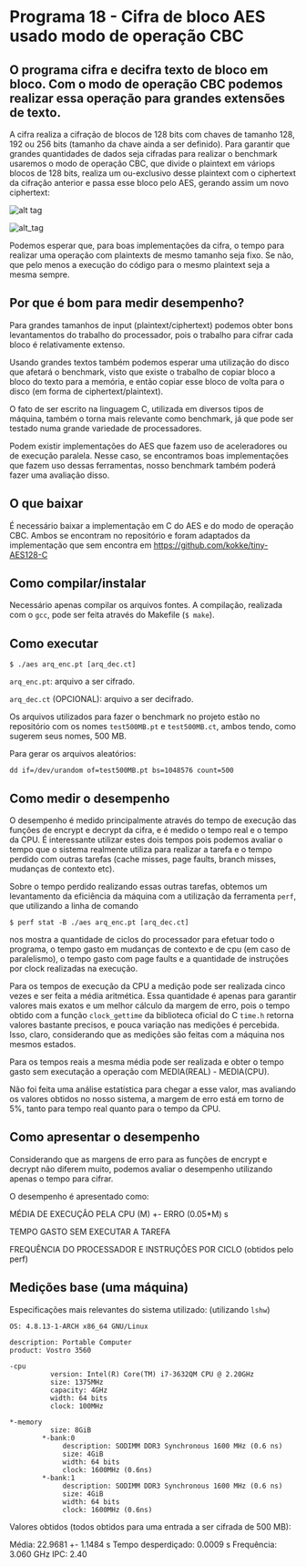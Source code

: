 # Programa 18 - Cifra de bloco AES usado modo de operação CBC
## O programa cifra e decifra texto de bloco em bloco. Com o modo de operação CBC podemos realizar essa operação para grandes extensões de texto.

A cifra realiza a cifração de blocos de 128 bits com chaves de tamanho 128, 192 ou 256 bits (tamanho da chave ainda a ser definido). Para garantir que grandes quantidades de dados seja cifradas para realizar o benchmark usaremos o modo de operação CBC, que divide o plaintext em váriops blocos de 128 bits, realiza um ou-exclusivo desse plaintext com o ciphertext da cifração anterior e passa esse bloco pelo AES, gerando assim um novo ciphertext:

![alt tag](https://upload.wikimedia.org/wikipedia/commons/8/80/CBC_encryption.svg)

![alt_tag](https://upload.wikimedia.org/wikipedia/commons/2/2a/CBC_decryption.svg)

Podemos esperar que, para boas implementações da cifra, o tempo para realizar uma operação com plaintexts de mesmo tamanho seja fixo. Se não, que pelo menos a execução do código para o mesmo plaintext seja a mesma sempre.

## Por que é bom para medir desempenho?

Para grandes tamanhos de input (plaintext/ciphertext) podemos obter bons levantamentos do trabalho do processador, pois o trabalho para cifrar cada bloco é relativamente extenso.

Usando grandes textos também podemos esperar uma utilização do disco que afetará o benchmark, visto que existe o trabalho de copiar bloco a bloco do texto para a memória, e então copiar esse bloco de volta para o disco (em forma de ciphertext/plaintext).

O fato de ser escrito na linguagem C, utilizada em diversos tipos de máquina, também o torna mais relevante como benchmark, já que pode ser testado numa grande variedade de processadores.

Podem existir implementações do AES que fazem uso de aceleradores ou de execução paralela. Nesse caso, se encontramos boas implementações que fazem uso dessas ferramentas, nosso benchmark também poderá fazer uma avaliação disso.

## O que baixar
É necessário baixar a implementação em C do AES e do modo de operação CBC. Ambos se encontram no repositório e foram adaptados da implementação que sem encontra em https://github.com/kokke/tiny-AES128-C

## Como compilar/instalar
Necessário apenas compilar os arquivos fontes. A compilação, realizada com o `gcc`, pode ser feita através do Makefile (`$ make`).

## Como executar
`$ ./aes arq_enc.pt [arq_dec.ct]`

`arq_enc.pt`: arquivo a ser cifrado.

`arq_dec.ct` (OPCIONAL): arquivo a ser decifrado.

Os arquivos utilizados para fazer o benchmark no projeto estão no repositório com os nomes `test500MB.pt` e `test500MB.ct`, ambos tendo, como sugerem seus nomes, 500 MB.

Para gerar os arquivos aleatórios:

```
dd if=/dev/urandom of=test500MB.pt bs=1048576 count=500
```

## Como medir o desempenho
O desempenho é medido principalmente através do tempo de execução das funções de encrypt e decrypt da cifra, e é medido o tempo real e o tempo da CPU. É interessante utilizar estes dois tempos pois podemos avaliar o tempo que o sistema realmente utiliza para realizar a tarefa e o tempo perdido com outras tarefas (cache misses, page faults, branch misses, mudanças de contexto etc).

Sobre o tempo perdido realizando essas outras tarefas, obtemos um levantamento da eficiência da máquina com a utilização da ferramenta `perf`, que utilizando a linha de comando

```
$ perf stat -B ./aes arq_enc.pt [arq_dec.ct]
```

nos mostra a quantidade de ciclos do processador para efetuar todo o programa, o tempo gasto em mudanças de contexto e de cpu (em caso de paralelismo), o tempo gasto com page faults e a quantidade de instruções por clock realizadas na execução.

Para os tempos de execução da CPU a medição pode ser realizada cinco vezes e ser feita a média aritmética. Essa quantidade é apenas para garantir valores mais exatos e um melhor cálculo da margem de erro, pois o tempo obtido com a função `clock_gettime` da biblioteca oficial do C `time.h` retorna valores bastante precisos, e pouca variação nas medições é percebida. Isso, claro, considerando que as medições são feitas com a máquina nos mesmos estados.

Para os tempos reais a mesma média pode ser realizada e obter o tempo gasto sem executação a operação com MEDIA(REAL) - MEDIA(CPU).

Não foi feita uma análise estatística para chegar a esse valor, mas avaliando os valores obtidos no nosso sistema, a margem de erro está em torno de 5%, tanto para tempo real quanto para o tempo da CPU.

## Como apresentar o desempenho

Considerando que as margens de erro para as funções de encrypt e decrypt não diferem muito, podemos avaliar o desempenho utilizando apenas o tempo para cifrar.

O desempenho é apresentado como:

MÉDIA DE EXECUÇÂO PELA CPU (M) +- ERRO (0.05*M) s

TEMPO GASTO SEM EXECUTAR A TAREFA

FREQUÊNCIA DO PROCESSADOR E INSTRUÇÔES POR CICLO (obtidos pelo perf)


## Medições base (uma máquina)

Especificações mais relevantes do sistema utilizado: (utilizando `lshw`)

```
OS: 4.8.13-1-ARCH x86_64 GNU/Linux
```

```
description: Portable Computer
product: Vostro 3560
```
```
-cpu
          version: Intel(R) Core(TM) i7-3632QM CPU @ 2.20GHz
          size: 1375MHz
          capacity: 4GHz
          width: 64 bits
          clock: 100MHz
```
```
*-memory
          size: 8GiB
        *-bank:0
             description: SODIMM DDR3 Synchronous 1600 MHz (0.6 ns)
             size: 4GiB
             width: 64 bits
             clock: 1600MHz (0.6ns)
        *-bank:1
             description: SODIMM DDR3 Synchronous 1600 MHz (0.6 ns)
             size: 4GiB
             width: 64 bits
             clock: 1600MHz (0.6ns)
```

Valores obtidos (todos obtidos para uma entrada a ser cifrada de 500 MB):

Média: 22.9681 +- 1.1484 s
Tempo desperdiçado: 0.0009 s
Frequência: 3.060 GHz
IPC: 2.40
